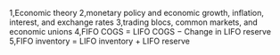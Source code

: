 1,Economic theory
2,monetary policy and economic growth, inflation, interest, and exchange rates
3,trading blocs, common markets, and economic unions
4,FIFO COGS = LIFO COGS − Change in LIFO reserve
5,FIFO inventory = LIFO inventory + LIFO reserve
